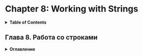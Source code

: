 # Chapter 8: Working with Strings
<details>
  <summary><b>Table of Contents</b></summary>


</details>

## Глава 8. Работа со строками
<details>
  <summary><b>Оглавление</b></summary>

- Обзор String		
- Строковые литералы		
- Спецификаторы формата и глобализация		
- Работа со строками из внешних источников		
- StringBuilder		
- Поиск строк с помощью регулярных выражений		
- Резюме	
</details>